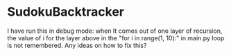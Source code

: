 # SudokuBacktracker
I have run this in debug mode:
when It comes out of one layer of recursion, the value of i for the layer above in the "for i in range(1, 10):" in main.py loop is not remembered.
Any ideas on how to fix this?

